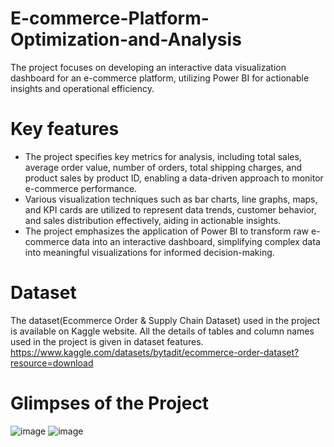 # E-commerce-Platform-Optimization-and-Analysis
The project focuses on developing an interactive data visualization dashboard for an e-commerce platform, utilizing Power BI for actionable insights and operational efficiency.

# Key features
- The project specifies key metrics for analysis, including total sales, average order value, number of orders, total shipping charges, and product sales by product ID, enabling a data-driven approach to monitor e-commerce performance.  
- Various visualization techniques such as bar charts, line graphs, maps, and KPI cards are utilized to represent data trends, customer behavior, and sales distribution effectively, aiding in actionable insights.  
- The project emphasizes the application of Power BI to transform raw e-commerce data into an interactive dashboard, simplifying complex data into meaningful visualizations for informed decision-making.  

# Dataset
The dataset(Ecommerce Order & Supply Chain Dataset) used in the project is available on Kaggle website. All the details of tables and column names used in the project is given in dataset features.<br>
https://www.kaggle.com/datasets/bytadit/ecommerce-order-dataset?resource=download

# Glimpses of the Project
![image](https://github.com/user-attachments/assets/5426ab0a-952e-4655-a121-f33716936360)
![image](https://github.com/user-attachments/assets/9f2a9f9b-6650-4090-900a-5856fd74ade0)



